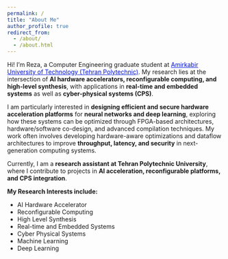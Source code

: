 ```yaml
---
permalink: /
title: "About Me"
author_profile: true
redirect_from: 
  - /about/
  - /about.html
---
```




Hi! I’m Reza, a Computer Engineering graduate student at <a href="https://aut.ac.ir/en" style="color: #0011DB; text-decoration: underline;"> Amirkabir University of Technology (Tehran Polytechnic)</a>. My research lies at the intersection of **AI hardware accelerators, reconfigurable computing, and high-level synthesis**, with applications in **real-time and embedded systems** as well as **cyber-physical systems (CPS)**.


I am particularly interested in **designing efficient and secure hardware acceleration platforms** for **neural networks and deep learning**, exploring how these systems can be optimized through FPGA-based architectures, hardware/software co-design, and advanced compilation techniques. My work often involves developing hardware-aware optimizations and dataflow architectures to improve **throughput, latency, and security** in next-generation computing systems.

Currently, I am a **research assistant at Tehran Polytechnic University**, where I contribute to projects in **AI acceleration, reconfigurable platforms, and CPS integration**.


**My Research Interests include:**
- AI Hardware Accelerator
- Reconfigurable Computing
- High Level Synthesis
- Real-time and Embedded Systems
- Cyber Physical Systems
- Machine Learning
- Deep Learning

